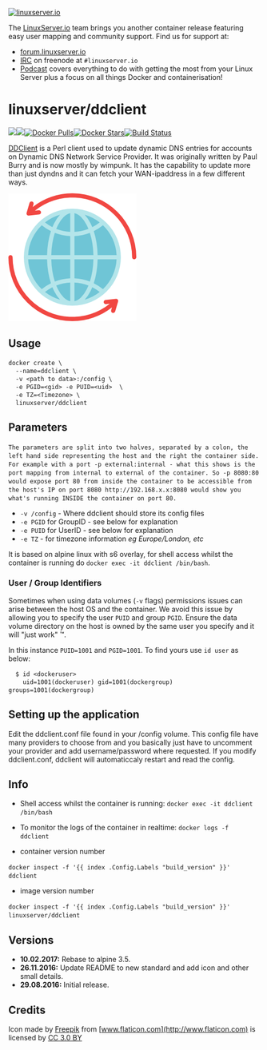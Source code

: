 [linuxserverurl]: https://linuxserver.io
[forumurl]: https://forum.linuxserver.io
[ircurl]: https://www.linuxserver.io/irc/
[podcasturl]: https://www.linuxserver.io/podcast/
[appurl]: https://sourceforge.net/p/ddclient/wiki/Home/
[hub]: https://hub.docker.com/r/linuxserver/ddclient/

[![linuxserver.io](https://raw.githubusercontent.com/linuxserver/docker-templates/master/linuxserver.io/img/linuxserver_medium.png)][linuxserverurl]

The [LinuxServer.io][linuxserverurl] team brings you another container release featuring easy user mapping and community support. Find us for support at:
* [forum.linuxserver.io][forumurl]
* [IRC][ircurl] on freenode at `#linuxserver.io`
* [Podcast][podcasturl] covers everything to do with getting the most from your Linux Server plus a focus on all things Docker and containerisation!

# linuxserver/ddclient
[![](https://images.microbadger.com/badges/version/linuxserver/ddclient.svg)](https://microbadger.com/images/linuxserver/ddclient "Get your own version badge on microbadger.com")[![](https://images.microbadger.com/badges/image/linuxserver/ddclient.svg)](https://microbadger.com/images/linuxserver/ddclient "Get your own image badge on microbadger.com")[![Docker Pulls](https://img.shields.io/docker/pulls/linuxserver/ddclient.svg)][hub][![Docker Stars](https://img.shields.io/docker/stars/linuxserver/ddclient.svg)][hub][![Build Status](https://ci.linuxserver.io/buildStatus/icon?job=Docker-Builders/x86-64/x86-64-ddclient)](https://ci.linuxserver.io/job/Docker-Builders/job/x86-64/job/x86-64-ddclient/)

[DDClient][appurl] is a Perl client used to update dynamic DNS entries for accounts on Dynamic DNS Network Service Provider. It was originally written by Paul Burry and is now mostly by wimpunk. It has the capability to update more than just dyndns and it can fetch your WAN-ipaddress in a few different ways.

[![ddclient](https://raw.githubusercontent.com/linuxserver/docker-templates/master/linuxserver.io/img/ddclient.png)][appurl]

## Usage

```
docker create \
  --name=ddclient \
  -v <path to data>:/config \
  -e PGID=<gid> -e PUID=<uid>  \
  -e TZ=<Timezone> \
  linuxserver/ddclient
```

## Parameters

`The parameters are split into two halves, separated by a colon, the left hand side representing the host and the right the container side. 
For example with a port -p external:internal - what this shows is the port mapping from internal to external of the container.
So -p 8080:80 would expose port 80 from inside the container to be accessible from the host's IP on port 8080
http://192.168.x.x:8080 would show you what's running INSIDE the container on port 80.`



* `-v /config` - Where ddclient should store its config files
* `-e PGID` for GroupID - see below for explanation
* `-e PUID` for UserID - see below for explanation
* `-e TZ` - for timezone information *eg Europe/London, etc*

It is based on alpine linux with s6 overlay, for shell access whilst the container is running do `docker exec -it ddclient /bin/bash`.

### User / Group Identifiers

Sometimes when using data volumes (`-v` flags) permissions issues can arise between the host OS and the container. We avoid this issue by allowing you to specify the user `PUID` and group `PGID`. Ensure the data volume directory on the host is owned by the same user you specify and it will "just work" ™.

In this instance `PUID=1001` and `PGID=1001`. To find yours use `id user` as below:

```
  $ id <dockeruser>
    uid=1001(dockeruser) gid=1001(dockergroup) groups=1001(dockergroup)
```

## Setting up the application

Edit the ddclient.conf file found in your /config volume. This config file have many providers to choose from and you basically just have to uncomment your provider and add username/password where requested. If you modify ddclient.conf, ddclient will automaticcaly restart and read the config.

## Info

* Shell access whilst the container is running: `docker exec -it ddclient /bin/bash`
* To monitor the logs of the container in realtime: `docker logs -f ddclient`

* container version number 

`docker inspect -f '{{ index .Config.Labels "build_version" }}' ddclient`

* image version number

`docker inspect -f '{{ index .Config.Labels "build_version" }}' linuxserver/ddclient`

## Versions

+ **10.02.2017:** Rebase to alpine 3.5.
+ **26.11.2016:** Update README to new standard and add icon and other small details.
+ **29.08.2016:** Initial release.

## Credits

Icon made by [Freepik](http://www.flaticon.com/authors/freepik) from [www.flaticon.com](http://www.flaticon.com) is licensed by [CC 3.0 BY](http://creativecommons.org/licenses/by/3.0/)
